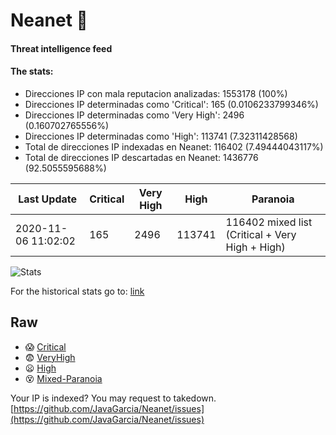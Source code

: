 # Neanet :hocho:
#### Threat intelligence feed
#### The stats:

- Direcciones IP con mala reputacion analizadas: 1553178 (100%)
- Direcciones IP determinadas como 'Critical':  165 (0.0106233799346%)
- Direcciones IP determinadas como 'Very High':  2496 (0.160702765556%)
- Direcciones IP determinadas como 'High':  113741 (7.32311428568)
- Total de direcciones IP indexadas en Neanet:  116402 (7.49444043117%)
- Total de direcciones IP descartadas en Neanet:  1436776 (92.5055595688%)

| Last Update | Critical | Very High | High | Paranoia |
| --- | --- | --- | --- | --- |
| 2020-11-06 11:02:02 | 165 | 2496 | 113741 | 116402 mixed list (Critical + Very High + High)|

![Stats](https://docs.google.com/spreadsheets/d/e/2PACX-1vSnaNMIXVabIpDJjufMlzH7poXnshF3mgd8Is1g9ytUEzVsP5my4Trn8f-xkoLLQ38xpL3HtmUexLo6/pubchart?oid=501124687&format=image)

For the historical stats go to: [link](/stats.csv)
## Raw
- :scream: [Critical](https://raw.githubusercontent.com/JavaGarcia/Neanet/master/blacklists/neanet_critical.txt)
- :fearful: [VeryHigh](https://raw.githubusercontent.com/JavaGarcia/Neanet/master/blacklists/neanet_veryHigh.txtt)
- :frowning: [High](https://raw.githubusercontent.com/JavaGarcia/Neanet/master/blacklists/neanet_high.txt)
- :dizzy_face: [Mixed-Paranoia](https://raw.githubusercontent.com/JavaGarcia/Neanet/master/blacklists/neanet_all.txt)


Your IP is indexed? You may request to takedown. [https://github.com/JavaGarcia/Neanet/issues](https://github.com/JavaGarcia/Neanet/issues)






















































































































































































































































































































































































































































































































































































































































































































































































































































































































































































































































































































































































































































































































































































































































































































































































































































































































































































































































































































































































































